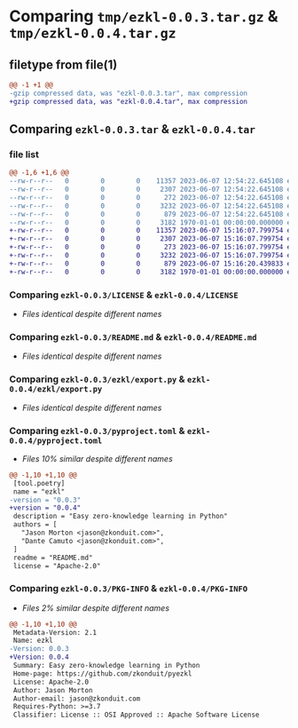 # Comparing `tmp/ezkl-0.0.3.tar.gz` & `tmp/ezkl-0.0.4.tar.gz`

## filetype from file(1)

```diff
@@ -1 +1 @@
-gzip compressed data, was "ezkl-0.0.3.tar", max compression
+gzip compressed data, was "ezkl-0.0.4.tar", max compression
```

## Comparing `ezkl-0.0.3.tar` & `ezkl-0.0.4.tar`

### file list

```diff
@@ -1,6 +1,6 @@
--rw-r--r--   0        0        0    11357 2023-06-07 12:54:22.645108 ezkl-0.0.3/LICENSE
--rw-r--r--   0        0        0     2307 2023-06-07 12:54:22.645108 ezkl-0.0.3/README.md
--rw-r--r--   0        0        0      272 2023-06-07 12:54:22.645108 ezkl-0.0.3/ezkl/__init__.py
--rw-r--r--   0        0        0     3232 2023-06-07 12:54:22.645108 ezkl-0.0.3/ezkl/export.py
--rw-r--r--   0        0        0      879 2023-06-07 12:54:22.645108 ezkl-0.0.3/pyproject.toml
--rw-r--r--   0        0        0     3182 1970-01-01 00:00:00.000000 ezkl-0.0.3/PKG-INFO
+-rw-r--r--   0        0        0    11357 2023-06-07 15:16:07.799754 ezkl-0.0.4/LICENSE
+-rw-r--r--   0        0        0     2307 2023-06-07 15:16:07.799754 ezkl-0.0.4/README.md
+-rw-r--r--   0        0        0      273 2023-06-07 15:16:07.799754 ezkl-0.0.4/ezkl/__init__.py
+-rw-r--r--   0        0        0     3232 2023-06-07 15:16:07.799754 ezkl-0.0.4/ezkl/export.py
+-rw-r--r--   0        0        0      879 2023-06-07 15:16:20.439833 ezkl-0.0.4/pyproject.toml
+-rw-r--r--   0        0        0     3182 1970-01-01 00:00:00.000000 ezkl-0.0.4/PKG-INFO
```

### Comparing `ezkl-0.0.3/LICENSE` & `ezkl-0.0.4/LICENSE`

 * *Files identical despite different names*

### Comparing `ezkl-0.0.3/README.md` & `ezkl-0.0.4/README.md`

 * *Files identical despite different names*

### Comparing `ezkl-0.0.3/ezkl/export.py` & `ezkl-0.0.4/ezkl/export.py`

 * *Files identical despite different names*

### Comparing `ezkl-0.0.3/pyproject.toml` & `ezkl-0.0.4/pyproject.toml`

 * *Files 10% similar despite different names*

```diff
@@ -1,10 +1,10 @@
 [tool.poetry]
 name = "ezkl"
-version = "0.0.3"
+version = "0.0.4"
 description = "Easy zero-knowledge learning in Python"
 authors = [
   "Jason Morton <jason@zkonduit.com>",
   "Dante Camuto <jason@zkonduit.com>",
 ]
 readme = "README.md"
 license = "Apache-2.0"
```

### Comparing `ezkl-0.0.3/PKG-INFO` & `ezkl-0.0.4/PKG-INFO`

 * *Files 2% similar despite different names*

```diff
@@ -1,10 +1,10 @@
 Metadata-Version: 2.1
 Name: ezkl
-Version: 0.0.3
+Version: 0.0.4
 Summary: Easy zero-knowledge learning in Python
 Home-page: https://github.com/zkonduit/pyezkl
 License: Apache-2.0
 Author: Jason Morton
 Author-email: jason@zkonduit.com
 Requires-Python: >=3.7
 Classifier: License :: OSI Approved :: Apache Software License
```

